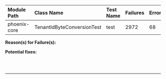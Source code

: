 | Module Path | Class Name | Test Name | Failures | Errors |
| :----------- | :--------- | :-------- | :------- | :----- |
| phoenix-core | TenantIdByteConversionTest | test | 2972 | 68 |

**Reason(s) for Failure(s):**


**Potential fixes:**









<br><br>
________
